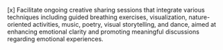 [x] Facilitate ongoing creative sharing sessions that integrate various techniques including guided breathing exercises, visualization, nature-oriented activities, music, poetry, visual storytelling, and dance, aimed at enhancing emotional clarity and promoting meaningful discussions regarding emotional experiences.